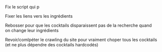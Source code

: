 Fix le script qui p

Fixer les liens vers les ingrédients

Rebosser pour que les cocktails disparaissent pas de la recherche quand on change leur ingrédients

Revoir/comlpéter le crawling du site pour vraiment choper tous les cocktails (et ne plus dépendre des cocktails hardcodés)
